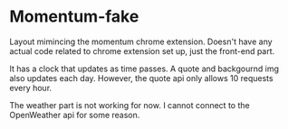 # Momentum-fake
Layout mimincing the momentum chrome extension. Doesn't have any actual code related to chrome extension set up, just the front-end part.

It has a clock that updates as time passes. A quote and backgournd img also updates each day. However, the quote api only allows 
10 requests every hour. 

The weather part is not working for now. I cannot connect to the OpenWeather api for some reason.
